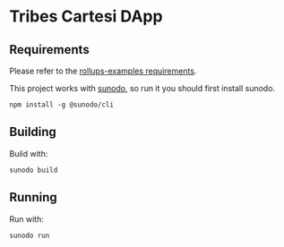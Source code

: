 # Tribes Cartesi DApp

## Requirements

Please refer to the [rollups-examples requirements](https://github.com/cartesi/rollups-examples/tree/main/README.md#requirements).

This project works with [sunodo](https://github.com/sunodo/sunodo), so run it you should first install sunodo.

```shell
npm install -g @sunodo/cli
```

## Building

Build with:

```shell
sunodo build
```

## Running

Run with:

```shell
sunodo run
```
